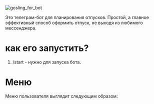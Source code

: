 ![gosling_for_bot](https://github.com/AkkForParactic/paractic/assets/147721446/154120f1-4c47-45a7-9ad0-30894a073cea)

Это телеграм-бот для планирования отпусков. Простой, а главное эффективный способ оформить отпуск, не выходя из любимого мессенджера.
# как его запустить?
1. /start - нужно для запуска бота.
# Меню
Меню пользователя выглядит следующим образом:
